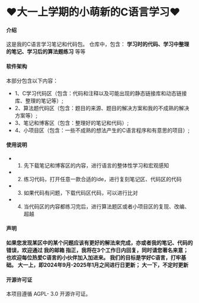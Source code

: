 #  :heart:**大一上学期的小萌新的C语言学习**:heart: 

#### 介绍
这是我的C语言学习笔记和代码包。
仓库中，包含： **学习时的代码、学习中整理的笔记、学习后的算法题练习** 等等

#### 软件架构
本部分包含以下内容：
-  1、C学习代码区（包含：代码和注释以及可能出现的静态链接库和动态链接库、整理的笔记等）; 
- 2、算法题代码区（包含：题目的来源、题目的解决方案和我的不成熟的解决方案等）;
- 3、笔记和博客区（包含：整理好的笔记和代码）;
- 4、小项目区（包含：一些不成熟的想法产生的C语言程序和有意思的项目）;

#### 使用说明
- 1.  先下载笔记和博客区的内容，进行语言的整体性学习和宏观感知
- 2.  练习代码，打开任意一款合适的ide，进行复刻笔记区、代码区的代码
- 3.  如果代码有问题，下载代码区代码，可以进行比对
- 4.  当代码区的内容都练习完后，进行算法题区或者小项目区的复现、改编、超越

#### 声明
 **如果您发现某区中的某个问题应该有更好的解法来完成，亦或者我的笔记、代码的错误，欢迎通过 **我的邮箱** 指正，我将在3个工作日内回复，同时请您著名来意；也欢迎每位热爱C语言的小伙伴加入加进来。
我们的目标是学好C语言，打牢基础。
大一上，即2024年9月-2025年1月之间进行日更新；
大一下，不定时更新**

#### 开源许可证
本项目遵循 AGPL- 3.0 开源许可证。



